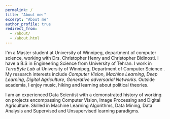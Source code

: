 ```yaml
---
permalink: /
title: "About me:"
excerpt: "About me"
author_profile: true
redirect_from: 
  - /about/
  - /about.html
---
```

I'm a Master student at University of Winnipeg, department of computer science, working with Drs. Christopher Henry and Christopher Bidinosti. I have a B.S in Engineering Science from University of Tehran. I work in *TerraByte Lab* at University of Winnipeg, Department of Computer Science . My research interests include *Computer Vision*, *Machine Learning*, *Deep Learning*, *Digital Agriculture*, *Generative adversarial Networks*. Outside academia, I enjoy music, hiking and learning about political theories. 

I am an experienced Data Scientist with a demonstrated history of working on projects encompassing Computer Vision, Image Processing and Digital Agriculture. Skilled in Machine Learning Algorithms, Data Mining, Data Analysis and Supervised and Unsupervised learning paradigms.

